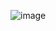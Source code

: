 ![image](https://github.com/suthidaintafern2004/flutter_login/assets/114903800/e0115d12-0a7f-4cab-ab99-00656ab26f42)

